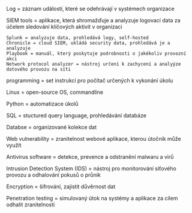 Log = záznam událostí, které se odehrávají v systémech organizace

SIEM tools = aplikace, která shromažďuje a analyzuje logovací data za účelem sledování klíčových aktivit v organizaci 

    Splunk = analyzuje data, prohledává logy, self-hosted
    Chronicle = cloud SIEM, ukládá security data, prohledává je a analyzuje
    Playbook = manuál, který poskytuje podrobnosti o jakékoliv provozní akci
    Network protocol analyzer = nástroj určení k zachycení a analyýze datového provozu na síti

programming = set instrukcí pro počítač určených k vykonání úkolu

Linux = open-source OS, commandline

Python = automatizace úkolů

SQL = stuctured query language, prohledávání databáze

Databse = organizované kolekce dat

Web vulnerability = zranitelnost webové aplikace, kterou útočník může využít

Antivirus software = detekce, prevence a odstranění malwaru a virů

Intrusion Detection System (IDS) = nástroj pro monitorování síťového provozu a odhalování pokusů o průnik

Encryption = šifrování, zajistit důvěrnost dat

Penetration testing = simulovaný útok na systémy a aplikace za cílem odhalit zranitelnosti